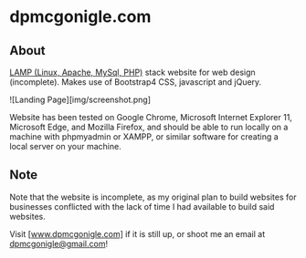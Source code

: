 # dpmcgonigle.com

## About

[LAMP (Linux, Apache, MySql, PHP)](https://www.ibm.com/cloud/learn/lamp-stack-explained) stack website for web design (incomplete).  Makes use of Bootstrap4 CSS, javascript and jQuery.

![Landing Page][img/screenshot.png]

Website has been tested on Google Chrome, Microsoft Internet Explorer 11, Microsoft Edge, and Mozilla Firefox, and should be able to run locally on a machine with phpmyadmin or XAMPP, or similar software for creating a local server on your machine.

## Note

Note that the website is incomplete, as my original plan to build websites for businesses conflicted with the lack of time I had available to build said websites.  

Visit [www.dpmcgonigle.com] if it is still up, or shoot me an email at dpmcgonigle@gmail.com!
